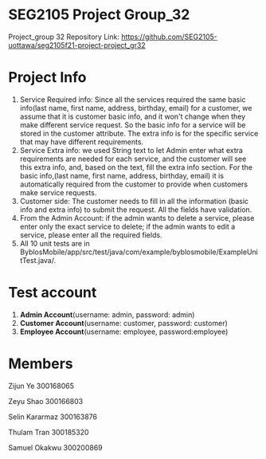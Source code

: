 # SEG2105 Project Group_32

Project_group 32 Repository Link: https://github.com/SEG2105-uottawa/seg2105f21-project-project_gr32

# Project Info 
1. Service Required info: Since all the services required the same basic info(last name, first name, address, birthday, email) for a customer, we assume that it is customer basic info, and it won't change when they make different service request. So the basic info for a service will be stored in the customer attribute. The extra info is for the specific service that may have different requirements.
2. Service Extra info: we used String text to let Admin enter what extra requirements are needed for each service, and the customer will see this extra info, and, based on the text, fill the extra info section. For the basic info,(last name, first name, address, birthday, email) it is automatically required from the customer to provide when customers make service requests. 
3. Customer side: The customer needs to fill in all the information (basic info and extra info) to submit the request. All the fields have validation. 
4. From the Admin Account: if the admin wants to delete a service, please enter only the exact service to delete; if the admin wants to edit a service, please enter all the required fields. 
5. All 10 unit tests are in ByblosMobile/app/src/test/java/com/example/byblosmobile/ExampleUnitTest.java/.

# Test account 
1. **Admin Account**(username: admin, password: admin)
2. **Customer Account**(username: customer, password: customer)
3. **Employee Account**(username: employee, password:employee) 


# Members

Zijun Ye 300168065

Zeyu Shao 300166803

Selin Kararmaz 300163876

Thulam Tran 300185320

Samuel Okakwu 300200869
